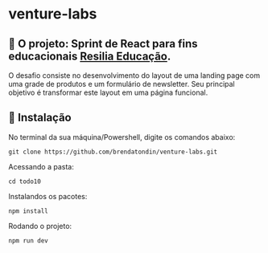# venture-labs


##  :page_with_curl: O projeto: Sprint de React para fins educacionais [Resilia Educação](https://www.resilia.com.br/).

O desafio consiste no desenvolvimento do layout de uma landing page com uma grade de produtos e um formulário de newsletter. 
Seu principal objetivo é transformar este layout em uma página funcional.

## :wrench: Instalação

No terminal da sua máquina/Powershell, digite os comandos abaixo:

```
git clone https://github.com/brendatondin/venture-labs.git
```

Acessando a pasta:

```
cd todo10
```

Instalandos os pacotes:

```
npm install
```

Rodando o projeto:

```
npm run dev
```